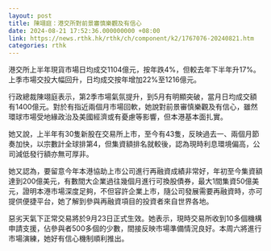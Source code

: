 ```yaml
---
layout: post
title: 陳翊庭：港交所對前景審慎樂觀及有信心
date: 2024-08-21 17:52:36.000000000 +08:00
link: https://news.rthk.hk/rthk/ch/component/k2/1767076-20240821.htm
categories: rthk
---
```


港交所上半年現貨市場日均成交1104億元，按年跌4%，但較去年下半年升17%。上季市場交投大幅回升，日均成交按年增加22%至1216億元。

行政總裁陳翊庭表示，第2季市場氣氛提升，到5月有明顯突破，當月日均成交額有1400億元。對於有指近兩個月市場回軟，她說對前景審慎樂觀及有信心，雖然環球市場受地緣政治及美國經濟或有憂慮等影響，但本港基本面扎實。 

她又說，上半年有30隻新股在交易所上市，至今有43隻，反映過去一、兩個月節奏加快，以宗數計全球排第4，但集資額排名就較後，認為現時利息環境偏高，公司減低發行額亦無可厚非。

她又認為，要留意今年本港協助上市公司進行再融資成績非常好，年初至今集資額達到200億美元，有數間大企業過往幾個月進行可換股債券，最大1間集資50億美元，證明本港市場深度足夠，不但容許企業上市，隨公司發展需要再融資時，亦可提供便捷平台，她了解到參與再融資項目的投資者來自世界各地。

惡劣天氣下正常交易將於9月23日正式生效。她表示，現時交易所收到10多個機構申請支援，佔參與者500多個的少數，間接反映市場準備情況良好。本周六將進行市場演練，她好有信心機制順利推出。
